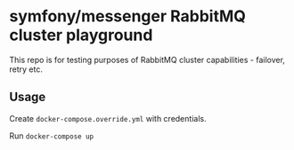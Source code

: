# symfony/messenger RabbitMQ  cluster playground

This repo is for testing purposes of RabbitMQ cluster capabilities - failover, retry etc.

## Usage

Create `docker-compose.override.yml` with credentials.

Run `docker-compose up`